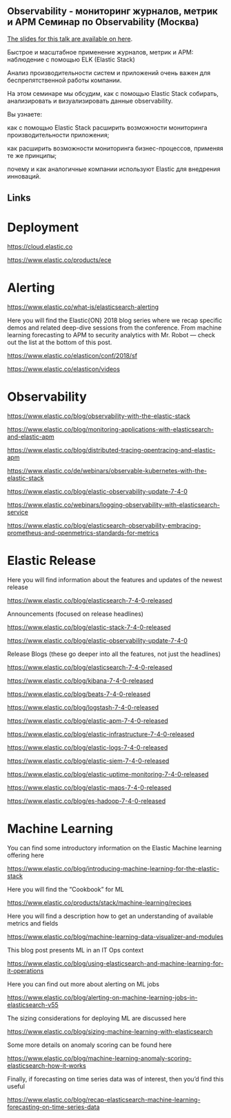 ## Observability - мониторинг журналов, метрик и APM  Семинар по Observability (Москва)
[The slides for this talk are available on here](https://github.com/franktatjana/events/blob/master/Moscow102019/meetup17102019ShowMeYourElastic.pdf).

Быстрое и масштабное применение журналов, метрик и APM: наблюдение с помощью ELK (Elastic Stack)

Анализ производительности систем и приложений очень важен для беспрепятственной работы компании. 

На этом семинаре мы обсудим, как с помощью Elastic Stack собирать, анализировать и визуализировать данные observability.

Вы узнаете:

как с помощью Elastic Stack расширить возможности мониторинга производительности приложения;

как расширить возможности мониторинга бизнес-процессов, применяя те же принципы;

почему и как аналогичные компании используют Elastic для внедрения инноваций.

## Links
# Deployment
https://cloud.elastic.co

https://www.elastic.co/products/ece

# Alerting
https://www.elastic.co/what-is/elasticsearch-alerting

Here you will find  the Elastic{ON} 2018 blog series where we recap specific demos and related deep-dive sessions from the conference. From machine learning forecasting to APM to security analytics with Mr. Robot — check out the list at the bottom of this post. 

https://www.elastic.co/elasticon/conf/2018/sf

https://www.elastic.co/elasticon/videos

# Observability
https://www.elastic.co/blog/observability-with-the-elastic-stack

https://www.elastic.co/blog/monitoring-applications-with-elasticsearch-and-elastic-apm

https://www.elastic.co/blog/distributed-tracing-opentracing-and-elastic-apm

https://www.elastic.co/de/webinars/observable-kubernetes-with-the-elastic-stack

https://www.elastic.co/blog/elastic-observability-update-7-4-0

https://www.elastic.co/webinars/logging-observability-with-elasticsearch-service

https://www.elastic.co/blog/elasticsearch-observability-embracing-prometheus-and-openmetrics-standards-for-metrics

# Elastic Release
Here you will find information about the features and updates of the newest release

https://www.elastic.co/blog/elasticsearch-7-4-0-released

Announcements (focused on release headlines)

https://www.elastic.co/blog/elastic-stack-7-4-0-released

https://www.elastic.co/blog/elastic-observability-update-7-4-0

Release Blogs (these go deeper into all the features, not just the headlines)

https://www.elastic.co/blog/elasticsearch-7-4-0-released

https://www.elastic.co/blog/kibana-7-4-0-released

https://www.elastic.co/blog/beats-7-4-0-released

https://www.elastic.co/blog/logstash-7-4-0-released

https://www.elastic.co/blog/elastic-apm-7-4-0-released

https://www.elastic.co/blog/elastic-infrastructure-7-4-0-released

https://www.elastic.co/blog/elastic-logs-7-4-0-released

https://www.elastic.co/blog/elastic-siem-7-4-0-released

https://www.elastic.co/blog/elastic-uptime-monitoring-7-4-0-released

https://www.elastic.co/blog/elastic-maps-7-4-0-released

https://www.elastic.co/blog/es-hadoop-7-4-0-released

# Machine Learning
You can find some introductory information on the Elastic Machine learning offering here 

https://www.elastic.co/blog/introducing-machine-learning-for-the-elastic-stack

Here you will find the “Cookbook” for ML

https://www.elastic.co/products/stack/machine-learning/recipes

Here you will find a description how to get an understanding of available metrics and fields

https://www.elastic.co/blog/machine-learning-data-visualizer-and-modules

This blog post presents ML in an IT Ops context 

https://www.elastic.co/blog/using-elasticsearch-and-machine-learning-for-it-operations

Here you can find out more about alerting on ML jobs 

https://www.elastic.co/blog/alerting-on-machine-learning-jobs-in-elasticsearch-v55 

The sizing considerations for deploying ML are discussed here 

https://www.elastic.co/blog/sizing-machine-learning-with-elasticsearch

Some more details on anomaly scoring can be found here 

https://www.elastic.co/blog/machine-learning-anomaly-scoring-elasticsearch-how-it-works

Finally, if forecasting on time series data was of interest, then you’d find this useful 

https://www.elastic.co/blog/recap-elasticsearch-machine-learning-forecasting-on-time-series-data

